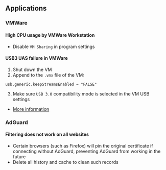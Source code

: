 ## Applications

### VMWare
#### High CPU usage by VMWare Workstation
- Disable `VM Sharing` in program settings
#### USB3 UAS failure in VMWare
1. Shut down the VM
2. Append to the `.vmx` file of the VM:
```
usb.generic.keepStreamsEnabled = "FALSE"
```
3. Make sure `USB 3.0` compatibility mode is selected in the VM USB settings
- [More information](https://superuser.com/questions/1442507/error-usb3-uas-passthrough-vmware-workstation-15)

### AdGuard
#### Filtering does not work on all websites
- Certain browsers (such as Firefox) will pin the original certificate if connecting without AdGuard, preventing AdGuard from working in the future
- Delete all history and cache to clean such records